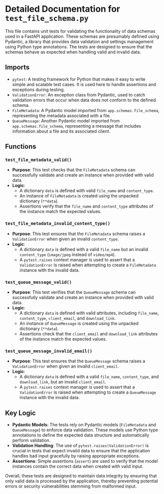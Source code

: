 # Detailed Documentation for `test_file_schema.py`

This file contains unit tests for validating the functionality of data schemas used in a FastAPI application. These schemas are presumably defined using Pydantic, a library that provides data validation and settings management using Python type annotations. The tests are designed to ensure that the schemas behave as expected when handling valid and invalid data.

## Imports

- `pytest`: A testing framework for Python that makes it easy to write simple and scalable test cases. It is used here to handle assertions and exceptions during testing.
- `ValidationError`: An exception class from Pydantic, used to catch validation errors that occur when data does not conform to the defined schema.
- `FileMetadata`: A Pydantic model imported from `app.schemas.file_schema`, representing the metadata associated with a file.
- `QueueMessage`: Another Pydantic model imported from `app.schemas.file_schema`, representing a message that includes information about a file and its associated client.

## Functions

### `test_file_metadata_valid()`

- **Purpose**: This test checks that the `FileMetadata` schema can successfully validate and create an instance when provided with valid data.
- **Logic**:
  - A dictionary `data` is defined with valid `file_name` and `content_type`.
  - An instance of `FileMetadata` is created using the unpacked dictionary (`**data`).
  - Assertions verify that the `file_name` and `content_type` attributes of the instance match the expected values.

### `test_file_metadata_invalid_content_type()`

- **Purpose**: This test ensures that the `FileMetadata` schema raises a `ValidationError` when given an invalid `content_type`.
- **Logic**:
  - A dictionary `data` is defined with a valid `file_name` but an invalid `content_type` (`image/jpeg` instead of `video/mp4`).
  - A `pytest.raises` context manager is used to assert that a `ValidationError` is raised when attempting to create a `FileMetadata` instance with the invalid data.

### `test_queue_message_valid()`

- **Purpose**: This test verifies that the `QueueMessage` schema can successfully validate and create an instance when provided with valid data.
- **Logic**:
  - A dictionary `data` is defined with valid attributes, including `file_name`, `content_type`, `client_email`, and `download_link`.
  - An instance of `QueueMessage` is created using the unpacked dictionary (`**data`).
  - Assertions check that the `client_email` and `download_link` attributes of the instance match the expected values.

### `test_queue_message_invalid_email()`

- **Purpose**: This test ensures that the `QueueMessage` schema raises a `ValidationError` when given an invalid `client_email`.
- **Logic**:
  - A dictionary `data` is defined with a valid `file_name`, `content_type`, and `download_link`, but an invalid `client_email`.
  - A `pytest.raises` context manager is used to assert that a `ValidationError` is raised when attempting to create a `QueueMessage` instance with the invalid data.

## Key Logic

- **Pydantic Models**: The tests rely on Pydantic models (`FileMetadata` and `QueueMessage`) to enforce data validation. These models use Python type annotations to define the expected data structure and automatically perform validation.
- **Validation Handling**: The use of `pytest.raises(ValidationError)` is crucial in tests that expect invalid data to ensure that the application handles bad input gracefully by raising appropriate exceptions.
- **Assertions**: Simple assertions (`assert`) are used to verify that the model instances contain the correct data when created with valid input.

Overall, these tests are designed to maintain data integrity by ensuring that only valid data is processed by the application, thereby preventing potential errors or security vulnerabilities stemming from malformed input.